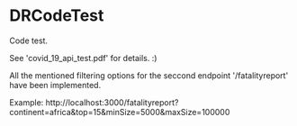# DRCodeTest
Code test.

See 'covid_19_api_test.pdf' for details. :)

All the mentioned filtering options for the seccond endpoint '/fatalityreport' have been implemented.

Example: http://localhost:3000/fatalityreport?continent=africa&top=15&minSize=5000&maxSize=100000
